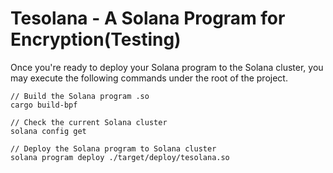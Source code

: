 # Tesolana - A Solana Program for Encryption(Testing)

Once you're ready to deploy your Solana program to the Solana cluster, you may execute the following commands under the root of the project.

```
// Build the Solana program .so
cargo build-bpf

// Check the current Solana cluster
solana config get

// Deploy the Solana program to Solana cluster
solana program deploy ./target/deploy/tesolana.so
```
